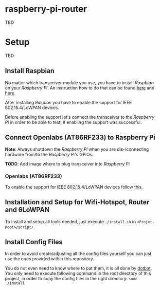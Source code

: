 # raspberry-pi-router
TBD

# Setup
TBD
## Install Raspbian
No matter which transceiver module you use, you have to install *Raspbian* on your *Raspberry Pi*.
An instruction how to do that can be found [here](https://github.com/RIOT-Makers/wpan-raspbian/wiki/Create-a-generic-Raspbian-image-with-6LoWPAN-support#2-prepare-raspbian-image) and [here](https://www.raspberrypi.org/documentation/installation/installing-images/README.md).

After installing *Raspian* you have to enable the support for IEEE 802.15.4/LoWPAN devices.

Before enabling the support let's connect the transceiver to the *Raspberry Pi* in order to be able to test, if enabling the support was successful. 

## Connect Openlabs (AT86RF233) to Raspberry Pi
**Note**: Always shutdown the *Raspberry Pi* when you are dis-/connecting hardware from/to the *Raspberry Pi's* GPIOs.

**TODO**: Add image where to plug transceiver into *Raspberry Pi*

### Openlabs (AT86RF233)
To enable the support for IEEE 802.15.4/LoWPAN devices follow [this](https://github.com/RIOT-Makers/wpan-raspbian/wiki/Create-a-generic-Raspbian-image-with-6LoWPAN-support#33-enable-transceiver).

## Installation and Setup for Wifi-Hotspot, Router and 6LoWPAN
To install and setup all tools needed, just execute `./install.sh` in `<Projet-Root>/script/`. 

## Install Config Files
In order to avoid create/adjusting all the config files yourself you can just use the ones provided within this repository.

You do not even need to know where to put them, it is all done by [dotbot](https://github.com/anishathalye/dotbot).
You only need to execute following command in the root directory of this project, in order to copy the config files in the right directory: `sudo ./install`
